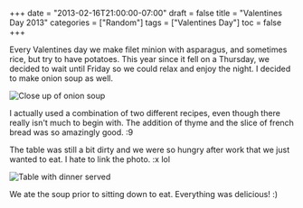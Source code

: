 +++
date = "2013-02-16T21:00:00-07:00"
draft = false
title = "Valentines Day 2013"
categories = ["Random"]
tags = ["Valentines Day"]
toc = false
+++



<p>Every Valentines day we make filet minion with asparagus, and sometimes rice, but try to have potatoes. This year since it fell on a Thursday, we decided&nbsp;to wait until Friday so we could relax and enjoy the night. I decided to make onion soup as well.</p>    
<p><img alt="Close up of onion soup" src="http://cdn.smylee.com/images/2013/03/8543434520_4d64d30f59_b.jpg" title="When I was a kid and you told me I would be eating onion soup and liking it, I wouldn&amp;#039;t believe you. So. Freakin. Good." /></p>    
<p>I actually used a combination of two different recipes, even though there really isn't much to begin with. The addition of thyme and the slice of french bread was so amazingly good. :9</p>    
<p>The table was still a bit dirty and we were so hungry after work that we just wanted to eat. I hate to link the photo. :x lol</p>    
<p><img alt="Table with dinner served" src="http://cdn.smylee.com/images/2013/03/8542336745_d77ab3e753_b.jpg" title="x)" /></a></p>    
<p>We ate the soup prior to sitting down to eat.&nbsp;Everything was&nbsp;delicious! :)</p>  